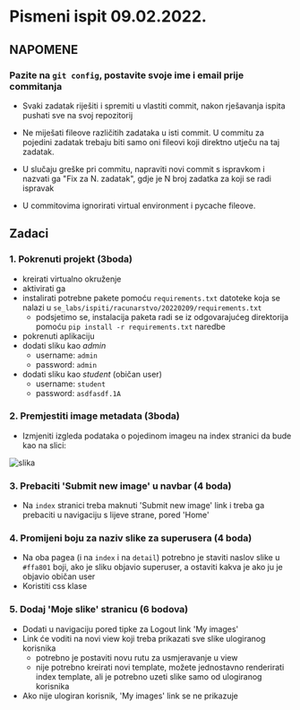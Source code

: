 # Pismeni ispit 09.02.2022.


## NAPOMENE

### Pazite na `git config`, postavite svoje ime i email prije commitanja

- Svaki zadatak riješiti i spremiti u vlastiti commit, nakon
rješavanja ispita pushati sve na svoj repozitorij

- Ne miješati fileove različitih zadataka u isti commit. U commitu za pojedini
  zadatak trebaju biti samo oni fileovi koji direktno utječu na taj zadatak.

- U slučaju greške pri commitu, napraviti novi commit s ispravkom i nazvati ga
  "Fix za N. zadatak", gdje je N broj zadatka za koji se radi ispravak

- U commitovima ignorirati virtual environment i pycache fileove.



## Zadaci

### 1. Pokrenuti projekt (3boda)

- kreirati virtualno okruženje
- aktivirati ga
- instalirati potrebne pakete pomoću `requirements.txt` datoteke koja se nalazi
  u `se_labs/ispiti/racunarstvo/20220209/requirements.txt`
  - podsjetimo se, instalacija paketa radi se iz odgovarajućeg direktorija
    pomoću `pip install -r requirements.txt` naredbe
- pokrenuti aplikaciju
- dodati sliku kao *admin*
  - username: `admin`
  - password: `admin`
- dodati sliku kao *student* (običan user)
  - username: `student`
  - password: `asdfasdf.1A`


### 2. Premjestiti image metadata (3boda) 

- Izmjeniti izgleda podataka o pojedinom imageu na index stranici da bude kao
  na slici:

![slika](https://imgur.com/vtEraDy.png)


### 3. Prebaciti 'Submit new image' u navbar (4 boda)

- Na `index` stranici treba maknuti 'Submit new image' link i treba ga
  prebaciti u navigaciju s lijeve strane, pored 'Home'

### 4. Promijeni boju za naziv slike za superusera (4 boda)

- Na oba pagea (i na `index` i na `detail`) potrebno je staviti naslov slike u 
   `#ffa801` boji, ako je sliku objavio superuser, a ostaviti kakva je ako ju
    je objavio običan user
- Koristiti css klase

### 5. Dodaj 'Moje slike' stranicu (6 bodova)

- Dodati u navigaciju pored tipke za Logout link 'My images'
- Link će voditi na novi view koji treba prikazati sve slike ulogiranog
  korisnika
  - potrebno je postaviti novu rutu za usmjeravanje u view
  - nije potrebno kreirati novi template, možete jednostavno renderirati index
    template, ali je potrebno uzeti slike samo od ulogiranog korisnika
- Ako nije ulogiran korisnik, 'My images' link se ne prikazuje


